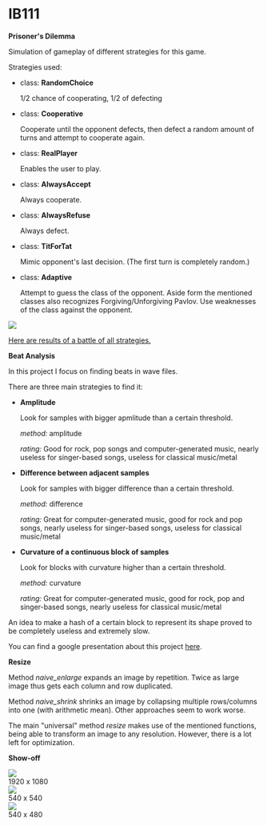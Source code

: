 # IB111

<b>Prisoner's Dilemma</b>

Simulation of gameplay of different strategies for this game. 

Strategies used:
<ul>
<li> 
class: <b>RandomChoice</b>
<p>
1/2 chance of cooperating, 1/2 of defecting
<p>
</li>
<li> 
class: <b>Cooperative</b>
<p>
Cooperate until the opponent defects, then defect a random amount of turns and attempt to cooperate again.
<p>
</li>
<li> 
class: <b>RealPlayer</b>
<p>
Enables the user to play.
<p>
</li>
<li> 
class: <b>AlwaysAccept</b>
<p>
Always cooperate.
<p>
</li>
<li> 
class: <b>AlwaysRefuse</b>
<p>
Always defect.
<p>
</li>
<li> 
class: <b>TitForTat</b>
<p>
Mimic opponent's last decision. (The first turn is completely random.)
<p>
</li>
<li> 
class: <b>Adaptive</b>
<p>
Attempt to guess the class of the opponent. Aside form the mentioned classes also recognizes Forgiving/Unforgiving Pavlov. Use weaknesses of the class against the opponent.
<p>
</li>
</ul>

<p> <img src="http://i.imgur.com/BhW1IoJ.png" /> </p>
<p> <a href="http://i.imgur.com/BhW1IoJ.png">Here are results of a battle of all strategies. </a></p>

<b>Beat Analysis</b>

In this project I focus on finding beats in wave files. 

There are three main strategies to find it:
<ul>
<li> 
<b>
Amplitude 
</b> 
<p>
Look for samples with bigger apmlitude than a certain threshold.
</p>
<p>
<i>method:</i> amplitude 
</p>
<p>
<i>rating:</i> Good for rock, pop songs and computer-generated music, nearly useless for singer-based songs, useless for classical music/metal 
</p>
</li>

<li> 
<b>
Difference between adjacent samples
</b>
<p>
Look for samples with bigger difference than a certain threshold.
</p>
<p>
<i>method:</i> difference 
</p>
<p>
<i>rating:</i> Great for computer-generated music, good for rock and pop songs, nearly useless for singer-based songs, useless for classical music/metal 
</p>
</li>

<li> 
<b>
Curvature of a continuous block of samples 
</b>
<p>
Look for blocks with curvature higher than a certain threshold.
</p>
<p>
<i>method:</i> curvature 
</p>
<p>
<i>rating:</i> Great for computer-generated music, good for rock, pop and singer-based songs, nearly useless for classical music/metal 
</p>
</li>
</ul>

<p> An idea to make a hash of a certain block to represent its shape proved to be completely useless and extremely slow.</p>

<p> You can find a google presentation about this project <a href="https://docs.google.com/presentation/d/1MXV2jDWGclThWqRjNi5Ju1d4tXH6MN4FX6jf2mSPa1E/edit?usp=sharing"> here</a>. 
</p>

<b>Resize</b>

<p>
Method <i>naive_enlarge</i> expands an image by repetition. Twice as large image thus gets each column and row duplicated. </p>
<p>
Method <i>naive_shrink</i> shrinks an image by collapsing multiple rows/columns into one (with arithmetic mean). Other approaches seem to work worse. 
</p>
<p>
The main "universal" method <i>resize</i> makes use of the mentioned functions, being able to transform an image to any resolution. However, there is a lot left for optimization.   
</p>
<p>
<b>Show-off</b><br>
<div>
<img src="http://i.imgur.com/4NudilW.jpg" /><br>
1920 x 1080
</div>
<div>
<img src="http://i.imgur.com/xhwsJTS.png" /><br>
540 x 540
</div>
<div>
<img src="http://i.imgur.com/JCYWcnG.png" /><br>
540 x 480
</div>
</p>
